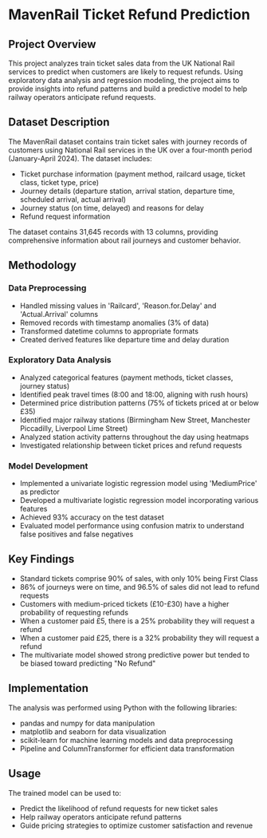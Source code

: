 # MavenRail Ticket Refund Prediction

## Project Overview
This project analyzes train ticket sales data from the UK National Rail services to predict when customers are likely to request refunds. Using exploratory data analysis and regression modeling, the project aims to provide insights into refund patterns and build a predictive model to help railway operators anticipate refund requests.

## Dataset Description
The MavenRail dataset contains train ticket sales with journey records of customers using National Rail services in the UK over a four-month period (January-April 2024). The dataset includes:

- Ticket purchase information (payment method, railcard usage, ticket class, ticket type, price)
- Journey details (departure station, arrival station, departure time, scheduled arrival, actual arrival)
- Journey status (on time, delayed) and reasons for delay
- Refund request information

The dataset contains 31,645 records with 13 columns, providing comprehensive information about rail journeys and customer behavior.

## Methodology

### Data Preprocessing
- Handled missing values in 'Railcard', 'Reason.for.Delay' and 'Actual.Arrival' columns
- Removed records with timestamp anomalies (3% of data)
- Transformed datetime columns to appropriate formats
- Created derived features like departure time and delay duration

### Exploratory Data Analysis
- Analyzed categorical features (payment methods, ticket classes, journey status)
- Identified peak travel times (8:00 and 18:00, aligning with rush hours)
- Determined price distribution patterns (75% of tickets priced at or below £35)
- Identified major railway stations (Birmingham New Street, Manchester Piccadilly, Liverpool Lime Street)
- Analyzed station activity patterns throughout the day using heatmaps
- Investigated relationship between ticket prices and refund requests

### Model Development
- Implemented a univariate logistic regression model using 'MediumPrice' as predictor
- Developed a multivariate logistic regression model incorporating various features
- Achieved 93% accuracy on the test dataset
- Evaluated model performance using confusion matrix to understand false positives and false negatives

## Key Findings
- Standard tickets comprise 90% of sales, with only 10% being First Class
- 86% of journeys were on time, and 96.5% of sales did not lead to refund requests
- Customers with medium-priced tickets (£10-£30) have a higher probability of requesting refunds
- When a customer paid £5, there is a 25% probability they will request a refund
- When a customer paid £25, there is a 32% probability they will request a refund
- The multivariate model showed strong predictive power but tended to be biased toward predicting "No Refund"

## Implementation
The analysis was performed using Python with the following libraries:
- pandas and numpy for data manipulation
- matplotlib and seaborn for data visualization
- scikit-learn for machine learning models and data preprocessing
- Pipeline and ColumnTransformer for efficient data transformation

## Usage
The trained model can be used to:
- Predict the likelihood of refund requests for new ticket sales
- Help railway operators anticipate refund patterns
- Guide pricing strategies to optimize customer satisfaction and revenue
